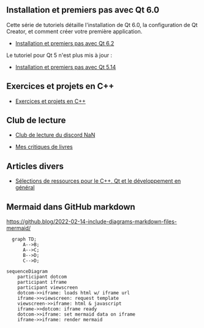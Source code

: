 
## Installation et premiers pas avec Qt 6.0

Cette série de tutoriels détaille l'installation de Qt 6.0, la configuration de Qt Creator, et comment créer votre première application.

- [Installation et premiers pas avec Qt 6.2](qt6/installation/README.md)

Le tutoriel pour Qt 5 n'est plus mis à jour : 

- [Installation et premiers pas avec Qt 5.14](qt5/index.md)

## Exercices et projets en C++

- [Exercices et projets en C++](exercices/README.md)

## Club de lecture

- [Club de lecture du discord NaN](club-lecture/)

- [Mes critiques de livres](critiques.md)

## Articles divers

- [Sélections de ressources pour le C++, Qt et le développement en général](articles/ressources.md)

## Mermaid dans GitHub markdown

https://github.blog/2022-02-14-include-diagrams-markdown-files-mermaid/

```mermaid
  graph TD;
      A-->B;
      A-->C;
      B-->D;
      C-->D;
```

```mermaid
sequenceDiagram
    participant dotcom
    participant iframe
    participant viewscreen
    dotcom->>iframe: loads html w/ iframe url
    iframe->>viewscreen: request template
    viewscreen->>iframe: html & javascript
    iframe->>dotcom: iframe ready
    dotcom->>iframe: set mermaid data on iframe
    iframe->>iframe: render mermaid
```
